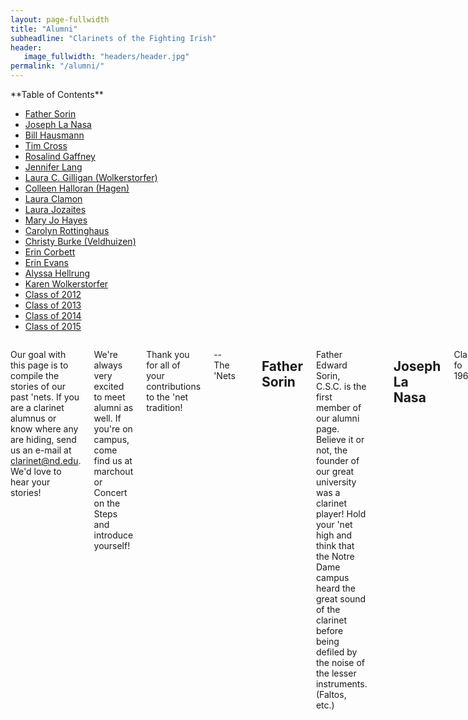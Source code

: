 ```yaml
---
layout: page-fullwidth
title: "Alumni"
subheadline: "Clarinets of the Fighting Irish"
header:
   image_fullwidth: "headers/header.jpg"
permalink: "/alumni/"
---
```


<div class="row">
<div class="medium-4 medium-push-8 columns" markdown="1">
<div class="panel radius" markdown="1">
**Table of Contents**

* <a href="#father_sorin">Father Sorin</a>
* <a href="#joseph_lanasa">Joseph La Nasa</a>
* <a href="#bill_hausmann">Bill Hausmann</a>
* <a href="#tim_cross">Tim Cross</a>
* <a href="#rosalind_gaffney">Rosalind Gaffney</a>
* <a href="#jennifer_lang">Jennifer Lang</a>
* <a href="#laura_gilligan">Laura C. Gilligan (Wolkerstorfer)</a>
* <a href="#colleen_halloran">Colleen Halloran (Hagen)</a>
* <a href="#laura_clamon">Laura Clamon</a>
* <a href="#laura_jozaites">Laura Jozaites</a>
* <a href="#maryjo_hayes">Mary Jo Hayes</a>
* <a href="#carolyn_rottinghaus">Carolyn Rottinghaus</a>
* <a href="#christy_burke">Christy Burke (Veldhuizen)</a>
* <a href="#erin_corbett">Erin Corbett</a>
* <a href="#erin_evans">Erin Evans</a>
* <a href="#alyssa_hellrung">Alyssa Hellrung</a>
* <a href="#karen_wolkerstorfer">Karen Wolkerstorfer</a>
* <a href="#class_of_2012">Class of 2012</a>
* <a href="#class_of_2013">Class of 2013</a>
* <a href="#class_of_2014">Class of 2014</a>
* <a href="#class_of_2015">Class of 2015</a>
</div>
</div><!-- /.medium-4.columns -->


<div class="medium-8 medium-pull-4 columns" markdown="1">

Our goal with this page is to compile the stories of our past 'nets. If you are a clarinet alumnus or know where any are hiding, send us an e-mail at [clarinet@nd.edu](mailto:clarinet@nd.edu). We'd love to hear your stories!

We're always very excited to meet alumni as well. If you're on campus, come find us at marchout or Concert on the Steps and introduce yourself!

Thank you for all of your contributions to the 'net tradition!

--The 'Nets

<a name="father_sorin"></a> 

## Father Sorin

Father Edward Sorin, C.S.C. is the first member of our alumni page. Believe it or not, the founder of our great university was a clarinet player! Hold your 'net high and think that the Notre Dame campus heard the great sound of the clarinet before being defiled by the noise of the lesser instruments. (Faltos, etc.)


<a name="joseph_lanasa"></a> 

## Joseph La Nasa
Class fo 1964

I graduated in 1964 with a B.S. in Pre-Professional studies. I completed my MD degree at LSUMC in NO in 1968. I did an Internship at Charity Hospital in NO 68-69.  After 2 years in Uncle Sam's Army I completed my residency in Urology in 1975. I spent 7 years in Academic medicine at LSUMC -NO and from 1979-82 was Chairman of the Dept. of Urology.

I built River Parishes Hospital in Laplace, La. and left LSUMC-NO to go into full time private practice June 1982. I am still a Clinical Professor of Urology and present lectures in Male Fertility(Andrology) problems to the Junior Med students each 12 week block.

I've been married to Wanda Garcia since 1968 and we have 3 children.  Our youngest, Jonathan graduated from ND in May,1999 with a degree in Finance-Magna cum Laude. He married an ND classmate, Katie Hellend. They now live in Danbury,CT.  Our only grandson, Collin Laird Shannon, who will be one year old on April 13 already is able to recognize the VICTORY MARCH when I play it. He loves to 'Cheer' as I play. 
 
I still remain close to O'B(Robert O'Brien) who is now living in the St. Paul retirement home in South Bend. We talk @once per month.  He would love to hear from other Band Alumni.  His phone # is219-291-3391. 
His address is:
3602 South Ironwood Dr. 
Apt. 336-E 
South Bend, IN 46614 

O'B was band director for 32 years and retired about 12 years ago.  O'B will be 80 years old on June 24, 2001. I hope many band alumni will send him a card or some remembrance on that special day!!!!


<a name="bill_hausmann"></a> 

## Bill Hausmann
Class of 1973

I still play clarinet, sometimes even for pay, although I have also become corrupted by the evil Saxophone. After 20 years as an Air Force officer, many of those as a navigator and bombardier in B-52's, I now work as a School Services Representative for a local music store. Currently I play clarinet regularly in the Saginaw (MI) Eddy Concert Band (paid summer band), lead alto sax and clarinet in the Baytones (15-piece big band), and "utility infielder" (most recently alto sax, but previously clarinet, bass clarinet, alto clarinet, and tenor sax) in the Bay Concert Band (Bay City, MI community band), as well as occasional pit orchestra gigs on various woodwinds (most recently clarinet, tenor sax, and OBOE (!) for "Anything Goes" and tenor and bari sax for "Footloose" performed by local high school groups). My daughter Kathy (ND '97) was not in the band, but did sing in the Liturgical Choir.

Bill Hausmann
451 Old Orchard Drive
Essexville, MI 48732 

(989) 894-7953

"If you have to mic a saxophone, the rest of the band is too loud"

bhausmann1@chartermi.net




<a name="tim_cross"></a> 

## Tim Cross
Class of 1973

Tampa, FL
tcross@prodigy.net



<a name="rosalind_gaffney"></a>

## Rosalind Gaffney
Class of 1985

<img src="{{ site.url }}/images/bios/nets85-rosalind_gaffney.jpg">

I graduated in 1985. My daughter Genette is now in the band playing the clarinet ( in 2009-). I have attached a section picture from I believe either 1982 or 1983 season (yes, the Faust years.) Since graduation, I moved back to NY, have worked a variety of jobs in accounting (my major). Married (Edward) have 3 children (Eddie, Genette and Douglas) and 3 grandchildren (Lexia, Jaion and Dehlia). Life is busy. Currently, I work for a staffing company on Long Island, New York. Go Irish and Go Yankees.

Rosalind Gaffney
Class of 1985

rgaffney@volt.com




<a name="jennifer_lang"></a>

## Jennifer Lang
Class of 1994

I'm a 94 grad, and was a part of the Clarinet section for my four years at ND. I was also a member of concert band for three years (though on bass clarinet). I currently work for BMC Software in Houston, TX and live in Katy, TX with my fiancé Ben (who is a graduate of the University of Texas) and our three cats (no big surprise, they are all named after Disney characters).

Jennifer Lang
2127 Autumn Fern Drive
Katy, TX 77450-6656

jentley@flash.net




<a name="laura_gilligan"></a> 

## Laura C. Gilligan (Wolkerstorfer)
Class of 1995

I was a member of the marching and varsity bands all 4 years. Since graduating, I have been living in Chicago and working for IBM. I got married on July 30th, 1999, to Jonathan Gilligan. Jon didn't go to ND, but he has been a fan all his life, thus meeting that requirement.  Unfortunately, I don't play the clarinet much any more - only about every 4 years at the reunion!

Laura C. Gilligan
3043 N. Southport, GRD
Chicago, IL 60657

lcgill@us.ibm.com




<a name="colleen_halloran"></a>

##Colleen Halloran (Hagen)
Class of 1996 

I just wanted to say hello to all of my fellow 'nets. My name is Colleen Halloran (Hagen) SMC 96' and my e-mail address tells it all! In May 1997 I married a fellow band member, Brian Halloran (ND Drumline)...some of you might know his trumpet brother, Brendan, a senior this year. I just wanted to check in and leave my e-mail address. In light of what happened over the last few days, I was actually checking the band sites for e-mail addresses of band family that I know live in the NY area...I'm just praying none of our band family was affected. Have a great season, nets. My husband, daughter Kathleen and I are going to try and make it up to campus for the Tennessee game and the Navy game. Take care- (Sep. 12, 2001)

Later added:
I've been coaching figure skating professionally and working with Olympic coaches since graduation, but it became more of a full-time job after I quit my systems consulting job when Kathleen was born. I'm a student at Northern Illinois University Graduate School working on a Master of Science in Elementary Education and should be in the school system by Fall 2003.

Brian and Colleen Halloran
435 Davis St. 
Downers Grove, IL 60515
(630) 493-9129

undnet96@yahoo.com




<a name="laura_clamon"></a> 

## Laura Clamon
Class of 1996

Laura is in grad school studying Physiology at the University of Illinois.

Laura Clamon
502 W Griggs #312
Urbana, IL 61801
(217) 344-7583

clamon@uiuc.edu




<a name="laura_jozaites"></a> 

## Laura Jozaites
Class of 1997

I still live in South Bend (go figure) and work for the U.S. Marshals Service.

Laura Jozaites
3803 Morgan Street, Apt. 2A
South Bend, IN 46628
219-273-9650

aladdin74@netscape.net




<a name="maryjo_hayes"></a> 

## Mary Jo Hayes
Class of 1997

I am working in the Chicago suburbs as a civil engineer consultant. To make a long story short, I design parking lots and ponds. I recently became engaged to Mark Mullen, 'net class of '95. The ultimate in section incest. We're currently buying a townhome in Elk Grove Village. Haven't picked up my clarinet since last Alumni Band, which I sometimes feel bad about. Can't wait for the next Alumni Reunion!

mhayes@patrickengineering.com




<a name="carolyn_rottinghaus"></a> 

## Carolyn Rottinghaus
Class of 1999

I am currently a financial analyst at Bank of America in Chicago.

chicagocarolyn@yahoo.com





<a name="christy_burke"></a> 

## Christy Burke (Veldhuizen)
Class of 1999

Since graduating, a lot has happened in my life. As evidenced by the name change, I got married. I know, it was to a 'bone (Andrew Burke '00), but can you blame me? I currently spend my days designing jet engine hardware and web sites. My nights are still taken up by homework as I continue to work towards my Master's in Aerospace Engineering. I still can't imagine life without homework. If anyone makes it down through Dayton or Cincinnati, look me up.

cveldhui@alumni.nd.edu





<a name="erin_corbett"></a> 

## Erin Corbett
Class of 1999

I am currently living in Chicago, and teaching math at Palatine HS.

corbett99@hotmail.com





<a name="erin_evans"></a> 

## Erin Evans
Class of 1999

I graduated in '99, but then I came back as a graduate student '00.  I finally graduated for good in 2000, and I ended up in Chicago, working for the man (I mean, Deloitte & Touche) as an auditor. I live right smack downtown by the Hancock building with Heidi Winker, a drummer from the class of 1999.

erevans@deloitte.com





<a name="alyssa_hellrung"></a> 

## Alyssa Hellrung
Class of 2000

After graduating in 2000 with my very marketable degree in English and Gender Studies, I trained for a while as a Circus Instructor for Club Med, but did not end up going to work for them in the end. Instead I hung out at home in Florida for a few months and I am now back at my home-away-from-home, San Francisco, training at the San Francisco School of Circus Arts until the end of May. This summer I will be working as a Circus counselor at Long Lake Camp for the Arts in upstate New York. It's a sweet camp for kids ages 10-16 who are into dance, theater, music, circus, or visual arts. After camp, I will hopefully be attending graduate school in Creative Writing at either Notre Dame or San Francisco State University. So some of you might be seeing me again in the Fall (run away! run away!). I'll let you know when I do. Write to me! I miss everybody!

cirqueen@aol.com





<a name="karen_wolkerstorfer"></a> 

## Karen Wolkerstorfer
Class of 2000

Since finally graduating from the School of Architecture, Class of 2000, I have made my way to New York City and am currently working as an intern for a firm located in none other than the Chrysler Building. New York is a different world than South Bend, to say the least--I'm having a great time. Let me know if you ever venture out East. Although I must say that until I decide to make money for rent by playing the ND Fight Song in a subway station, my clarinet lies dormant in a closet...

Karen Wolkerstorfer
34-07 31st Avenue Apt 3C
Astoria, NY 11106

kworlkers@hotmail.com





<a name="class_of_2012"></a> 

## Class of 2012

<img src="{{ site.url }}/images/bios/2012grads.jpg">

<img src="{{ site.url }}/images/bios/2012gradsMI.jpg">

* Alexis Hiner
* Ben Mall
* Colleen Golden
* Kallie Drexler
* Lindsay Walker
* Marilyn Balsingame
* *MB Tribble
* *Monica VanBladel
* Patrick Gill
* Rachael Givens
* Shay Kleinpeter
* Stephanie Perez

*Section Leaders




<a name="class_of_2013"></a> 

## Class of 2013

<img src="{{ site.url }}/images/bios/2013grads.jpg">

* Daniel Ampon
* Julia Berchtold
* Kaylee Caniff
* *Tim Czech
* Genette Gaffney
* Jessica Jones
* Nik Kleber
* Katie Kyler
* Kathleen Long
* Margaret McCormick
* Caela Millar
* Hillary Ott
* Kerry Ryan
* Christina Shelley
* Suzi Spitzer
* Anel Terron
* *Michael Verleye

*Section Leaders




<a name="class_of_2014"></a> 

## Class of 2014

<img src="{{ site.url }}/images/bios/2014grads.jpg">

* Elizabeth FitzGerald
* Brooke Haynes
* Joonsung Kim
* *Katherine Merritt
* Jamie Pfaff
* *Angie Savela
* Jessica Schaefer
* Arturo Tablada
* Kelsey Teske
* *Blake Weaver

*Section Leaders


<a name="class_of_2015"></a> 

## Class of 2015

<img src="{{ site.url }}/images/bios/2015grads3.jpg">

<img src="{{ site.url }}/images/bios/2015grads2.jpg">

* Anthony Barrett
* Garrett Blad
* Erin Celeste
* Taylor Corpuz
* Bryan Daly
* Ryan Davila
* *Emily Horvath
* Rachel Hughes
* Russell King
* Nicole Mariani
* Faith Mayfield
* Tessa Mitchell
* *Elizabeth Murphy
* Melissa Rauh
* Mike Reinsvold
* Bailey Stavetski
* Mary Verdun

*Section Leaders





</div><!-- /.medium-8.columns -->
</div><!-- /.row -->


